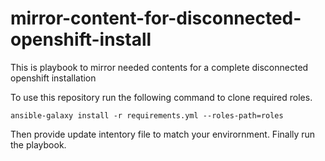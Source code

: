 # mirror-content-for-disconnected-openshift-install
This is playbook to mirror needed contents for a complete disconnected openshift installation

To use this repository run the following command to clone required roles. 
```
ansible-galaxy install -r requirements.yml --roles-path=roles
```
Then provide update intentory file to match your envirornment. 
Finally run the playbook.
